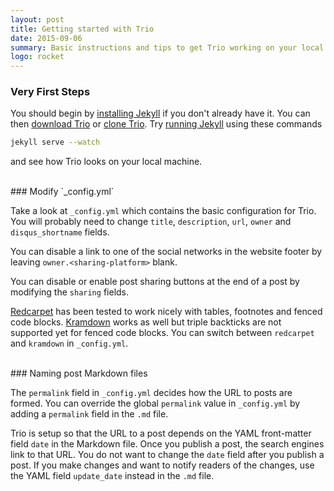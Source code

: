 ```yaml
---
layout: post
title: Getting started with Trio
date: 2015-09-06
summary: Basic instructions and tips to get Trio working on your local machine.
logo: rocket
---
```


### Very First Steps
You should begin by [installing Jekyll](http://jekyllrb.com/docs/installation/) if you don't already have it. You can then [download Trio](https://github.com/ankur-gupta/trio/archive/master.zip) or [clone Trio](https://github.com/ankur-gupta/trio). Try [running Jekyll](http://jekyllrb.com/docs/usage/) using these commands

```bash
jekyll serve --watch
```

and see how Trio looks on your local machine.

<br/>
### Modify `_config.yml`

Take a look at `_config.yml` which contains the basic configuration for Trio. You will probably need to change `title`, `description`, `url`, `owner` and `disqus_shortname` fields.

You can disable a link to one of the social networks in the website footer by leaving `owner.<sharing-platform>` blank.

You can disable or enable post sharing buttons at the end of a post by modifying the `sharing` fields.

[Redcarpet](https://github.com/vmg/redcarpet) has been tested to work nicely with tables, footnotes and fenced code blocks. [Kramdown](http://kramdown.gettalong.org/) works as well but triple backticks are not supported yet for fenced code blocks. You can switch between `redcarpet` and `kramdown` in `_config.yml`.

<br/>
### Naming post Markdown files

The `permalink` field in `_config.yml` decides how the URL to posts are formed.
You can override the global `permalink` value in `_config.yml` by adding a `permalink` field in the `.md` file.

Trio is setup so that the URL to a post depends on the YAML front-matter field `date` in the Markdown file. Once you publish a post, the search engines link to that URL. You do not want to change the `date` field after you publish a post. If you make changes and want to notify readers of the changes, use the YAML field `update_date` instead in the `.md` file.